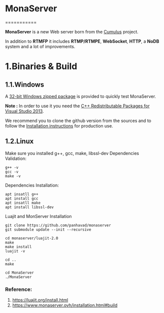 # MonaServer
===========

**MonaServer** is a new Web server born from the [Cumulus](https://github.com/OpenRTMFP/Cumulus) project.

In addition to **RTMFP** it includes **RTMP/RTMPE**, **WebSocket**, **HTTP**, a **NoDB** system and a lot of improvements.

# 1.Binaries & Build
## 1.1.Windows

A [32-bit Windows zipped package](https://sourceforge.net/projects/monaserver/files/MonaServer_Win32.zip/download) is provided to quickly test MonaServer.

**Note :** In order to use it you need the [C++ Redistributable Packages for Visual Studio 2013](http://www.microsoft.com/en-us/download/details.aspx?id=40784).

We recommend you to clone the github version from the sources and to follow the [Installation instructions](http://www.monaserver.ovh/installation.html) for production use.


## 1.2.Linux

Make sure you installed g++, gcc, make, libssl-dev
Dependencies Validation:
```
g++ -v
gcc -v
make -v
```
Dependencies Installation:
```
apt insatll g++
apt install gcc
apt insatll make
apt install libssl-dev
```
Luajit and MonServer Installation
```
git clone https://github.com/panhavad/monaserver
git submodule update --init --recursive

cd monaserver/luajit-2.0
make
make install
luajit -v

cd ..
make

cd MonaServer
./MonaServer
```

### Reference:
1. https://luajit.org/install.html
2. https://www.monaserver.ovh/installation.html#build



